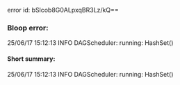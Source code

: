 error id: bSlcob8G0ALpxqBR3Lz/kQ==
### Bloop error:

25/06/17 15:12:13 INFO DAGScheduler: running: HashSet()
#### Short summary: 

25/06/17 15:12:13 INFO DAGScheduler: running: HashSet()